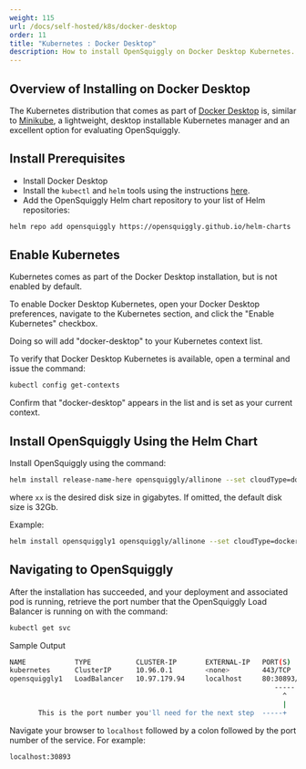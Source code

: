```yaml
---
weight: 115
url: /docs/self-hosted/k8s/docker-desktop
order: 11
title: "Kubernetes : Docker Desktop"
description: How to install OpenSquiggly on Docker Desktop Kubernetes.
---
```

## Overview of Installing on Docker Desktop

The Kubernetes distribution that comes as part of 
<a href="https://www.docker.com/products/docker-desktop/" target="_blank">Docker Desktop<a> is,
similar to <a href="/docs/self-hosted/k8s/minikube/">Minikube</a>, a lightweight, desktop installable
Kubernetes manager and an excellent option for evaluating OpenSquiggly.

## Install Prerequisites

* Install Docker Desktop
* Install the ```kubectl``` and ```helm``` tools using the instructions <a href="/docs/self-hosted/kubernetes/#installing-kubectl">here</a>.
* Add the OpenSquiggly Helm chart repository to your list of Helm repositories:

```bash
helm repo add opensquiggly https://opensquiggly.github.io/helm-charts
```

## Enable Kubernetes

Kubernetes comes as part of the Docker Desktop installation, but is not enabled by default.

To enable Docker Desktop Kubernetes, open your Docker Desktop preferences, navigate to the
Kubernetes section, and click the "Enable Kubernetes" checkbox.

Doing so will add "docker-desktop" to your Kubernetes context list.

To verify that Docker Desktop Kubernetes is available, open a terminal and issue the command:

```bash
kubectl config get-contexts
```

Confirm that "docker-desktop" appears in the list and is set as your current context.

## Install OpenSquiggly Using the Helm Chart

Install OpenSquiggly using the command:

```bash
helm install release-name-here opensquiggly/allinone --set cloudType=docker-desktop[,diskSize=xx]
```

where ```xx``` is the desired disk size in gigabytes. If omitted, the default disk size is 32Gb.

Example:

```bash
helm install opensquiggly1 opensquiggly/allinone --set cloudType=docker-desktop,diskSize=40
```

## Navigating to OpenSquiggly

After the installation has succeeded, and your deployment and associated pod is running, 
retrieve the port number that the OpenSquiggly Load Balancer is running on with the
command:

```bash
kubectl get svc
```

Sample Output

```bash
NAME            TYPE           CLUSTER-IP       EXTERNAL-IP   PORT(S)        AGE
kubernetes      ClusterIP      10.96.0.1        <none>        443/TCP        185d
opensquiggly1   LoadBalancer   10.97.179.94     localhost     80:30893/TCP   13m
                                                                 -----
                                                                   ^
                                                                   |
       This is the port number you'll need for the next step  -----+
```

Navigate your browser to ```localhost``` followed by a colon followed by the port number
of the service. For example:

```bash
localhost:30893
```
